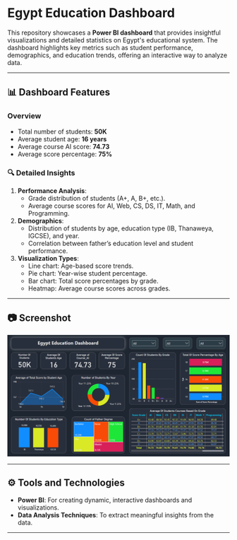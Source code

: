 # Egypt Education Dashboard

This repository showcases a **Power BI dashboard** that provides insightful visualizations and detailed statistics on Egypt's educational system. The dashboard highlights key metrics such as student performance, demographics, and education trends, offering an interactive way to analyze data.

---

## 📊 Dashboard Features

###  **Overview**
- Total number of students: **50K**
- Average student age: **16 years**
- Average course AI score: **74.73**
- Average score percentage: **75%**

### 🔍 **Detailed Insights**
1. **Performance Analysis**:
   - Grade distribution of students (A+, A, B+, etc.).
   - Average course scores for AI, Web, CS, DS, IT, Math, and Programming.
2. **Demographics**:
   - Distribution of students by age, education type (IB, Thanaweya, IGCSE), and year.
   - Correlation between father’s education level and student performance.
3. **Visualization Types**:
   - Line chart: Age-based score trends.
   - Pie chart: Year-wise student percentage.
   - Bar chart: Total score percentages by grade.
   - Heatmap: Average course scores across grades.

---

## 📷 Screenshot

![Egypt Education Dashboard](./Egypt_Education_Dashboard.png)

---

## ⚙️ Tools and Technologies

- **Power BI**: For creating dynamic, interactive dashboards and visualizations.
- **Data Analysis Techniques**: To extract meaningful insights from the data.

---
